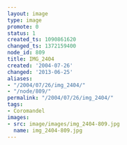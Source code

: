 ```yaml
---
layout: image
type: image
promote: 0
status: 1
created_ts: 1090861620
changed_ts: 1372159400
node_id: 809
title: IMG_2404
created: '2004-07-26'
changed: '2013-06-25'
aliases:
- "/2004/07/26/img_2404/"
- "/node/809/"
permalink: "/2004/07/26/img_2404/"
tags:
- Coromandel
images:
- src: image/images/img_2404-809.jpg
  name: img_2404-809.jpg
---
```


